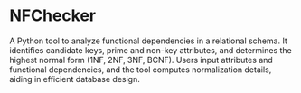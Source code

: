 # NFChecker
A Python tool to analyze functional dependencies in a relational schema. It identifies candidate keys, prime and non-key attributes, and determines the highest normal form (1NF, 2NF, 3NF, BCNF). Users input attributes and functional dependencies, and the tool computes normalization details, aiding in efficient database design.
